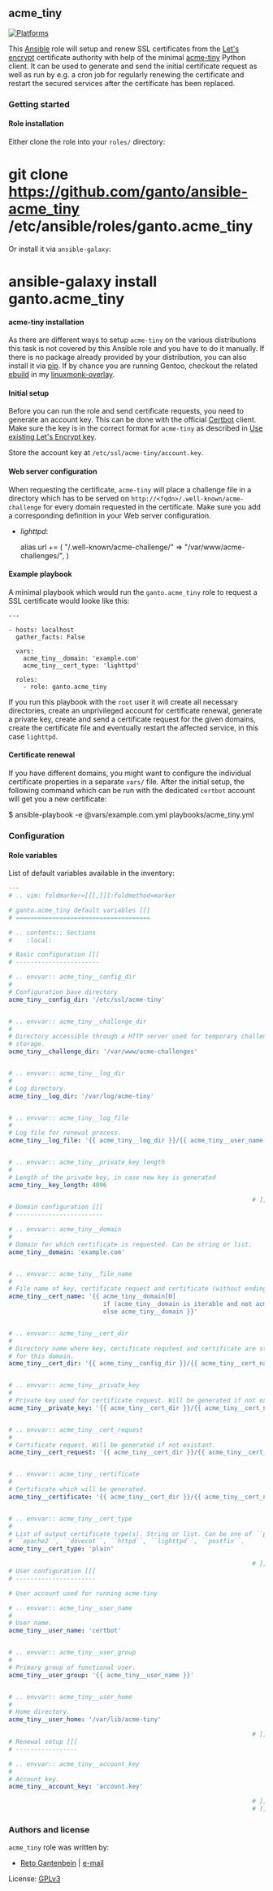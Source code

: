 ## acme_tiny

<!-- This file was generated by Ansigenome. Do not edit this file directly but
     instead have a look at the files in the ./meta/ directory. -->

[![Platforms](http://img.shields.io/badge/platforms-gentoo-lightgrey.svg?style=flat)](#)

This [Ansible](https://ansible.com) role will setup and renew SSL certificates
from the [Let's encrypt](https://letsencrypt.org) certificate authority with
help of the minimal [acme-tiny](https://github.com/diafygi/acme-tiny) Python
client. It can be used to generate and send the initial certificate request as
well as run by e.g. a cron job for regularly renewing the certificate and
restart the secured services after the certificate has been replaced.


### Getting started

#### Role installation

Either clone the role into your `roles/` directory:

   # git clone https://github.com/ganto/ansible-acme_tiny /etc/ansible/roles/ganto.acme_tiny

Or install it via `ansible-galaxy`:

   # ansible-galaxy install ganto.acme_tiny


#### acme-tiny installation

As there are different ways to setup `acme-tiny` on the various distributions
this task is not covered by this Ansible role and you have to do it manually.
If there is no package already provided by your distribution, you can also
install it via
[pip](https://pypi.python.org/pypi/acme-tiny). If by chance you are running
Gentoo, checkout the related
[ebuild](https://github.com/ganto/linuxmonk-overlay/tree/master/app-crypt/acme-tiny)
in my [linuxmonk-overlay](https://github.com/ganto/linuxmonk-overlay).


#### Initial setup

Before you can run the role and send certificate requests, you need to generate
an account key. This can be done with the official
[Certbot](https://certbot.eff.org/) client. Make sure the key is in the correct
format for `acme-tiny` as described in
[Use existing Let's Encrypt key](https://github.com/diafygi/acme-tiny#use-existing-lets-encrypt-key).

Store the account key at `/etc/ssl/acme-tiny/account.key`.


#### Web server configuration

When requesting the certificate, `acme-tiny` will place a challenge file in
a directory which has to be served on `http://<fqdn>/.well-known/acme-challenge`
for every domain requested in the certificate. Make sure you add a corresponding
definition in your Web server configuration.

* *lighttpd*:

    alias.url += (
        "/.well-known/acme-challenge/" => "/var/www/acme-challenges/",
    )


#### Example playbook

A minimal playbook which would run the `ganto.acme_tiny` role to request a
SSL certificate would looke like this:

    ---

    - hosts: localhost
      gather_facts: False

      vars:
        acme_tiny__domain: 'example.com'
        acme_tiny__cert_type: 'lighttpd'

      roles:
        - role: ganto.acme_tiny

If you run this playbook with the `root` user it will create all necessary
directories, create an unprivileged account for certificate renewal,
generate a private key, create and send a certificate request for the given
domains, create the certificate file and eventually restart the affected
service, in this case `lighttpd`.


#### Certificate renewal

If you have different domains, you might want to configure the individual
certificate properties in a separate `vars/` file. After the initial setup,
the following command which can be run with the dedicated `certbot` account
will get you a new certificate:

   $ ansible-playbook -e @vars/example.com.yml playbooks/acme_tiny.yml


### Configuration

#### Role variables

List of default variables available in the inventory:

```YAML
---
# .. vim: foldmarker=[[[,]]]:foldmethod=marker

# ganto.acme_tiny default variables [[[
# =====================================

# .. contents:: Sections
#    :local:

# Basic configuration [[[
# -----------------------

# .. envvar:: acme_tiny__config_dir
#
# Configuration base directory
acme_tiny__config_dir: '/etc/ssl/acme-tiny'


# .. envvar:: acme_tiny__challenge_dir
#
# Directory accessible through a HTTP server used for temporary challenge
# storage.
acme_tiny__challenge_dir: '/var/www/acme-challenges'


# .. envvar:: acme_tiny__log_dir
#
# Log directory.
acme_tiny__log_dir: '/var/log/acme-tiny'


# .. envvar:: acme_tiny__log_file
#
# Log file for renewal process.
acme_tiny__log_file: '{{ acme_tiny__log_dir }}/{{ acme_tiny__user_name }}.log'


# .. envvar:: acme_tiny__private_key_length
#
# Length of the private key, in case new key is generated
acme_tiny__key_length: 4096

                                                                   # ]]]
# Domain configuration [[[
# ------------------------

# .. envvar:: acme_tiny__domain
#
# Domain for which certificate is requested. Can be string or list.
acme_tiny__domain: 'example.com'


# .. envvar:: acme_tiny__file_name
#
# File name of key, certificate request and certificate (without ending).
acme_tiny__cert_name: '{{ acme_tiny__domain[0]
                          if (acme_tiny__domain is iterable and not acme_tiny__domain is string)
                          else acme_tiny__domain }}'


# .. envvar:: acme_tiny__cert_dir
#
# Directory name where key, certificate requtest and certificate are stored
# for this domain.
acme_tiny__cert_dir: '{{ acme_tiny__config_dir }}/{{ acme_tiny__cert_name }}'


# .. envvar:: acme_tiny__private_key
#
# Private key used for certificate request. Will be generated if not existant.
acme_tiny__private_key: '{{ acme_tiny__cert_dir }}/{{ acme_tiny__cert_name }}.key'


# .. envvar:: acme_tiny__cert_request
#
# Certificate request. Will be generated if not existant.
acme_tiny__cert_request: '{{ acme_tiny__cert_dir }}/{{ acme_tiny__cert_name }}.csr'


# .. envvar:: acme_tiny__certificate
#
# Certificate which will be generated.
acme_tiny__certificate: '{{ acme_tiny__cert_dir }}/{{ acme_tiny__cert_name }}.crt'


# .. envvar:: acme_tiny__cert_type
#
# List of output certificate type(s). String or list. Can be one of ``plain``,
# ``apache2``, ``dovecot``, ``httpd``, ``lighttpd``, ``postfix``.
acme_tiny__cert_type: 'plain'

                                                                   # ]]]
# User configuration [[[
# ----------------------

# User account used for running acme-tiny

# .. envvar:: acme_tiny__user_name
#
# User name.
acme_tiny__user_name: 'certbot'


# .. envvar:: acme_tiny__user_group
#
# Primary group of functional user.
acme_tiny__user_group: '{{ acme_tiny__user_name }}'


# .. envvar:: acme_tiny__user_home
#
# Home directory.
acme_tiny__user_home: '/var/lib/acme-tiny'

                                                                   # ]]]
# Renewal setup [[[
# -----------------

# .. envvar:: acme_tiny__account_key
#
# Account key.
acme_tiny__account_key: 'account.key'

                                                                   # ]]]
                                                                   # ]]]
```


### Authors and license

`acme_tiny` role was written by:

- [Reto Gantenbein](https://linuxmonk.ch) | [e-mail](mailto:reto.gantenbein@linuxmonk.ch)

License: [GPLv3](https://tldrlegal.com/license/gnu-general-public-license-v3-%28gpl-3%29)

